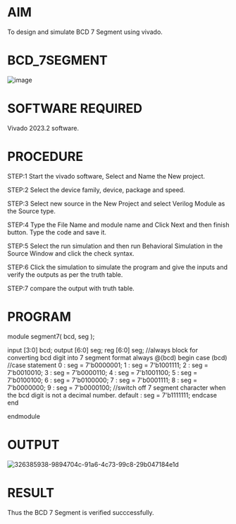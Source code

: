 # AIM
To design and simulate BCD 7 Segment using vivado.
# BCD_7SEGMENT
![image](https://github.com/RESMIRNAIR/BCD_7SEGMENT/assets/154305926/804ab8db-8637-45ac-b10f-80e77d818d61)
# SOFTWARE REQUIRED
Vivado 2023.2 software.

# PROCEDURE
STEP:1 Start the vivado software, Select and Name the New project.

STEP:2 Select the device family, device, package and speed.

STEP:3 Select new source in the New Project and select Verilog Module as the Source type.

STEP:4 Type the File Name and module name and Click Next and then finish button. Type the code and save it.

STEP:5 Select the run simulation and then run Behavioral Simulation in the Source Window and click the check syntax.

STEP:6 Click the simulation to simulate the program and give the inputs and verify the outputs as per the truth table.

STEP:7 compare the output with truth table.

# PROGRAM
module segment7( bcd, seg );

 input [3:0] bcd;
 output [6:0] seg;
 reg [6:0] seg;
//always block for converting bcd digit into 7 segment format always @(bcd) begin case (bcd) //case statement 0 : seg = 7'b0000001; 1 : seg = 7'b1001111; 2 : seg = 7'b0010010; 3 : seg = 7'b0000110; 4 : seg = 7'b1001100; 5 : seg = 7'b0100100; 6 : seg = 7'b0100000; 7 : seg = 7'b0001111; 8 : seg = 7'b0000000; 9 : seg = 7'b0000100; //switch off 7 segment character when the bcd digit is not a decimal number. default : seg = 7'b1111111; endcase end

endmodule
# OUTPUT
![326385938-9894704c-91a6-4c73-99c8-29b047184e1d](https://github.com/bharth52/BCD_7SEGMENT/assets/165644574/564f81e7-b870-4729-ab6a-3a446c4fbdd5)
# RESULT
Thus the BCD 7 Segment is verified succcessfully.

